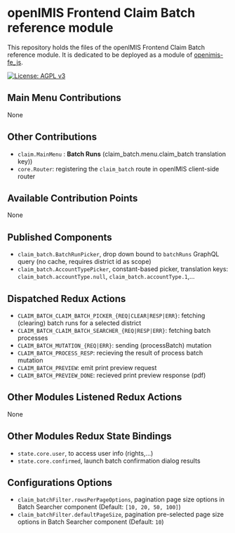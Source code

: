 # openIMIS Frontend Claim Batch reference module
This repository holds the files of the openIMIS Frontend Claim Batch reference module.
It is dedicated to be deployed as a module of [openimis-fe_js](https://github.com/openimis/openimis-fe_js).

[![License: AGPL v3](https://img.shields.io/badge/License-AGPL%20v3-blue.svg)](https://www.gnu.org/licenses/agpl-3.0)

## Main Menu Contributions
None

## Other Contributions
* `claim.MainMenu` : **Batch Runs** (claim_batch.menu.claim_batch translation key))
* `core.Router`: registering the `claim_batch` route in openIMIS client-side router
## Available Contribution Points
None

## Published Components
* `claim_batch.BatchRunPicker`, drop down bound to `batchRuns` GraphQL query (no cache, requires district id as scope)
* `claim_batch.AccountTypePicker`, constant-based picker, translation keys: `claim_batch.accountType.null`, `claim_batch.accountType.1`,...
## Dispatched Redux Actions
* `CLAIM_BATCH_CLAIM_BATCH_PICKER_{REQ|CLEAR|RESP|ERR}`: fetching (clearing) batch runs for a selected district
* `CLAIM_BATCH_CLAIM_BATCH_SEARCHER_{REQ|RESP|ERR}`: fetching batch processes
* `CLAIM_BATCH_MUTATION_{REQ|ERR}`: sending (processBatch) mutation
* `CLAIM_BATCH_PROCESS_RESP`: recieving the result of process batch mutation
* `CLAIM_BATCH_PREVIEW`: emit print preview request
* `CLAIM_BATCH_PREVIEW_DONE`: recieved print preview response (pdf)


## Other Modules Listened Redux Actions 
None

## Other Modules Redux State Bindings
* `state.core.user`, to access user info (rights,...)
* `state.core.confirmed`, launch batch confirmation dialog results

## Configurations Options
* `claim_batchFilter.rowsPerPageOptions`, pagination page size options in Batch Searcher component (Default: `[10, 20, 50, 100]`)
* `claim_batchFilter.defaultPageSize`, pagination pre-selected page size options in Batch Searcher component (Default: `10`)
